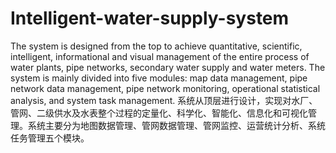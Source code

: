 # Intelligent-water-supply-system
 The system is designed from the top to achieve quantitative, scientific, intelligent, informational and visual management of the entire process of water plants, pipe networks, secondary water supply and water meters. The system is mainly divided into five modules: map data management, pipe network data management, pipe network monitoring, operational statistical analysis, and system task management.
系统从顶层进行设计，实现对水厂、管网、二级供水及水表整个过程的定量化、科学化、智能化、信息化和可视化管理。系统主要分为地图数据管理、管网数据管理、管网监控、运营统计分析、系统任务管理五个模块。
